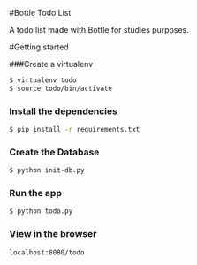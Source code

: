 #Bottle Todo List 

A todo list made with Bottle for studies purposes.

#Getting started



###Create a virtualenv

```sh
$ virtualenv todo
$ source todo/bin/activate
```


### Install the dependencies
```sh
$ pip install -r requirements.txt
```

### Create the Database
```sh
$ python init-db.py
```

### Run the app
```sh
$ python todo.py
```

### View in the browser
```sh
localhost:8080/todo
```

